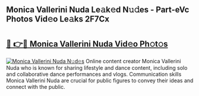 ## Monica Vallerini Nuda Le𝚊k𝚎d N𝚞𝚍es - Part-eVc Photos Vid𝚎o Le𝚊ks 2F7Cx

# <h2><a href="http://fbdwvq.evod.top/?m=Monica+Vallerini+Nuda">🔗 👉🔴 Monica Vallerini Nuda Vid𝚎o Ph𝚘t𝚘s</a></h2>

[![Monica Vallerini Nuda N𝚞d𝚎s](https://i.imgur.com/8V9OHl7.gif)](http://fbdwvq.evod.top/?m=Monica+Vallerini+Nuda)
Online content creator Monica Vallerini Nuda who is known for sharing lifestyle and dance content, including solo and collaborative dance performances and vlogs. Communication skills Monica Vallerini Nuda are crucial for public figures to convey their ideas and connect with the public. 
